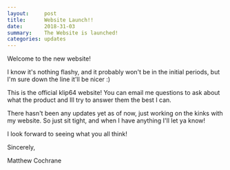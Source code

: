 ```yaml
---
layout:     post
title:      Website Launch!!
date:       2018-31-03
summary:    The Website is launched!
categories: updates
---
```


Welcome to the new website!

I know it's nothing flashy, and it probably won't be in the initial periods, but I'm sure down the line it'll be nicer :)

This is the official klip64 website! You can email me questions to ask about what the product and Ill try to answer them the best I can. 

There hasn't been any updates yet as of now, just working on the kinks with my website. So just sit tight, and when I have anything I'll let ya know!

I look forward to seeing what you all think!

Sincerely,

Matthew Cochrane
